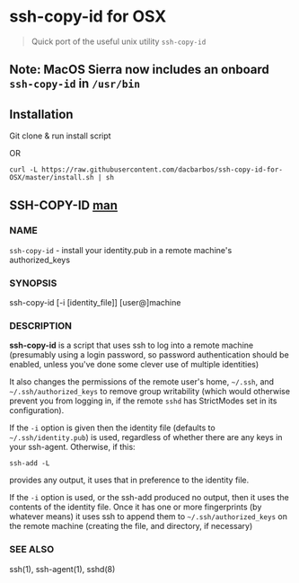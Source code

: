 # ssh-copy-id for OSX

> Quick port of the useful unix utility `ssh-copy-id`

## Note: MacOS Sierra now includes an onboard `ssh-copy-id` in `/usr/bin` 

## Installation

Git clone & run install script

OR

`curl -L https://raw.githubusercontent.com/dacbarbos/ssh-copy-id-for-OSX/master/install.sh | sh
`


## SSH-COPY-ID [man][man]

### NAME
`ssh-copy-id` - install your identity.pub in a remote machine's authorized_keys

### SYNOPSIS
ssh-copy-id [-i [identity_file]] [user@]machine

### DESCRIPTION

**ssh-copy-id** is a script that uses ssh to log into a remote machine (presumably using a login password, so password authentication should be enabled, unless
you've done some clever use of multiple identities)

It also changes the permissions of the remote user's home, `~/.ssh`, and `~/.ssh/authorized_keys` to remove group writability (which would otherwise prevent
you from logging in, if the remote `sshd` has StrictModes set in its configuration).

If the `-i` option is given then the identity file (defaults to `~/.ssh/identity.pub`) is used, regardless of whether there are any keys in your ssh-agent.
Otherwise, if this:

`ssh-add -L`

provides any output, it uses that in preference to the identity file.

If the `-i` option is used, or the ssh-add produced no output, then it uses the contents of the identity file. Once it has one or more fingerprints (by
whatever means) it uses ssh to append them to `~/.ssh/authorized_keys` on the remote machine (creating the file, and directory, if necessary)

### SEE ALSO

ssh(1), ssh-agent(1), sshd(8)

[man]: http://linux.die.net/man/1/ssh-copy-id
